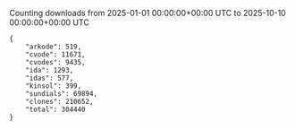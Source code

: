 
Counting downloads from 2025-01-01 00:00:00+00:00 UTC to 2025-10-10 00:00:00+00:00 UTC

```
{
    "arkode": 519,
    "cvode": 11671,
    "cvodes": 9435,
    "ida": 1293,
    "idas": 577,
    "kinsol": 399,
    "sundials": 69894,
    "clones": 210652,
    "total": 304440
}
```
